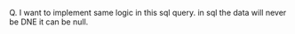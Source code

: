 Q. I want to implement same logic in this sql query.
in sql the data will never be DNE it can be null.

